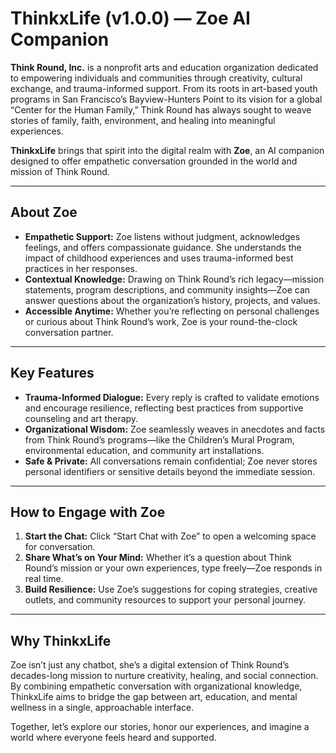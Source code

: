 # ThinkxLife (v1.0.0) — Zoe AI Companion

**Think Round, Inc.** is a nonprofit arts and education organization dedicated to empowering individuals and communities through creativity, cultural exchange, and trauma-informed support. From its roots in art-based youth programs in San Francisco’s Bayview-Hunters Point to its vision for a global “Center for the Human Family,” Think Round has always sought to weave stories of family, faith, environment, and healing into meaningful experiences.

**ThinkxLife** brings that spirit into the digital realm with **Zoe**, an AI companion designed to offer empathetic conversation grounded in the world and mission of Think Round.

---

## About Zoe

* **Empathetic Support:** Zoe listens without judgment, acknowledges feelings, and offers compassionate guidance. She understands the impact of childhood experiences and uses trauma-informed best practices in her responses.
* **Contextual Knowledge:** Drawing on Think Round’s rich legacy—mission statements, program descriptions, and community insights—Zoe can answer questions about the organization’s history, projects, and values.
* **Accessible Anytime:** Whether you’re reflecting on personal challenges or curious about Think Round’s work, Zoe is your round-the-clock conversation partner.

---

## Key Features

* **Trauma-Informed Dialogue:** Every reply is crafted to validate emotions and encourage resilience, reflecting best practices from supportive counseling and art therapy.
* **Organizational Wisdom:** Zoe seamlessly weaves in anecdotes and facts from Think Round’s programs—like the Children’s Mural Program, environmental education, and community art installations.
* **Safe & Private:** All conversations remain confidential; Zoe never stores personal identifiers or sensitive details beyond the immediate session.

---

## How to Engage with Zoe

1. **Start the Chat:** Click “Start Chat with Zoe” to open a welcoming space for conversation.
2. **Share What’s on Your Mind:** Whether it’s a question about Think Round’s mission or your own experiences, type freely—Zoe responds in real time.
3. **Build Resilience:** Use Zoe’s suggestions for coping strategies, creative outlets, and community resources to support your personal journey.

---

## Why ThinkxLife

Zoe isn’t just any chatbot, she’s a digital extension of Think Round’s decades-long mission to nurture creativity, healing, and social connection. By combining empathetic conversation with organizational knowledge, ThinkxLife aims to bridge the gap between art, education, and mental wellness in a single, approachable interface.

Together, let’s explore our stories, honor our experiences, and imagine a world where everyone feels heard and supported.
